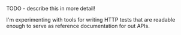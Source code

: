 TODO - describe this in more detail!

I'm experimenting with tools for writing HTTP tests that are readable enough to serve
as reference documentation for out APIs.
